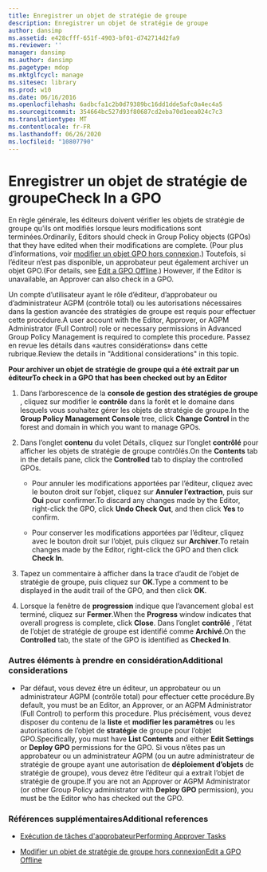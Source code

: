 ```yaml
---
title: Enregistrer un objet de stratégie de groupe
description: Enregistrer un objet de stratégie de groupe
author: dansimp
ms.assetid: e428cfff-651f-4903-bf01-d742714d2fa9
ms.reviewer: ''
manager: dansimp
ms.author: dansimp
ms.pagetype: mdop
ms.mktglfcycl: manage
ms.sitesec: library
ms.prod: w10
ms.date: 06/16/2016
ms.openlocfilehash: 6adbcfa1c2b0d79389bc16dd1dde5afc0a4ec4a5
ms.sourcegitcommit: 354664bc527d93f80687cd2eba70d1eea024c7c3
ms.translationtype: MT
ms.contentlocale: fr-FR
ms.lasthandoff: 06/26/2020
ms.locfileid: "10807790"
---
```

# <span data-ttu-id="f2e36-103">Enregistrer un objet de stratégie de groupe</span><span class="sxs-lookup"><span data-stu-id="f2e36-103">Check In a GPO</span></span>


<span data-ttu-id="f2e36-104">En règle générale, les éditeurs doivent vérifier les objets de stratégie de groupe qu’ils ont modifiés lorsque leurs modifications sont terminées.</span><span class="sxs-lookup"><span data-stu-id="f2e36-104">Ordinarily, Editors should check in Group Policy objects (GPOs) that they have edited when their modifications are complete.</span></span> <span data-ttu-id="f2e36-105">(Pour plus d’informations, voir [modifier un objet GPO hors connexion](edit-a-gpo-offline.md).) Toutefois, si l’éditeur n’est pas disponible, un approbateur peut également archiver un objet GPO.</span><span class="sxs-lookup"><span data-stu-id="f2e36-105">(For details, see [Edit a GPO Offline](edit-a-gpo-offline.md).) However, if the Editor is unavailable, an Approver can also check in a GPO.</span></span>

<span data-ttu-id="f2e36-106">Un compte d’utilisateur ayant le rôle d’éditeur, d’approbateur ou d’administrateur AGPM (contrôle total) ou les autorisations nécessaires dans la gestion avancée des stratégies de groupe est requis pour effectuer cette procédure.</span><span class="sxs-lookup"><span data-stu-id="f2e36-106">A user account with the Editor, Approver, or AGPM Administrator (Full Control) role or necessary permissions in Advanced Group Policy Management is required to complete this procedure.</span></span> <span data-ttu-id="f2e36-107">Passez en revue les détails dans «autres considérations» dans cette rubrique.</span><span class="sxs-lookup"><span data-stu-id="f2e36-107">Review the details in "Additional considerations" in this topic.</span></span>

**<span data-ttu-id="f2e36-108">Pour archiver un objet de stratégie de groupe qui a été extrait par un éditeur</span><span class="sxs-lookup"><span data-stu-id="f2e36-108">To check in a GPO that has been checked out by an Editor</span></span>**

1.  <span data-ttu-id="f2e36-109">Dans l’arborescence de la **console de gestion des stratégies de groupe** , cliquez sur modifier le **contrôle** dans la forêt et le domaine dans lesquels vous souhaitez gérer les objets de stratégie de groupe.</span><span class="sxs-lookup"><span data-stu-id="f2e36-109">In the **Group Policy Management Console** tree, click **Change Control** in the forest and domain in which you want to manage GPOs.</span></span>

2.  <span data-ttu-id="f2e36-110">Dans l’onglet **contenu** du volet Détails, cliquez sur l’onglet **contrôlé** pour afficher les objets de stratégie de groupe contrôlés.</span><span class="sxs-lookup"><span data-stu-id="f2e36-110">On the **Contents** tab in the details pane, click the **Controlled** tab to display the controlled GPOs.</span></span>

    -   <span data-ttu-id="f2e36-111">Pour annuler les modifications apportées par l’éditeur, cliquez avec le bouton droit sur l’objet, cliquez sur **Annuler l’extraction**, puis sur **Oui** pour confirmer.</span><span class="sxs-lookup"><span data-stu-id="f2e36-111">To discard any changes made by the Editor, right-click the GPO, click **Undo Check Out**, and then click **Yes** to confirm.</span></span>

    -   <span data-ttu-id="f2e36-112">Pour conserver les modifications apportées par l’éditeur, cliquez avec le bouton droit sur l’objet, puis cliquez sur **Archiver**.</span><span class="sxs-lookup"><span data-stu-id="f2e36-112">To retain changes made by the Editor, right-click the GPO and then click **Check In**.</span></span>

3.  <span data-ttu-id="f2e36-113">Tapez un commentaire à afficher dans la trace d’audit de l’objet de stratégie de groupe, puis cliquez sur **OK**.</span><span class="sxs-lookup"><span data-stu-id="f2e36-113">Type a comment to be displayed in the audit trail of the GPO, and then click **OK**.</span></span>

4.  <span data-ttu-id="f2e36-114">Lorsque la fenêtre de **progression** indique que l’avancement global est terminé, cliquez sur **Fermer**.</span><span class="sxs-lookup"><span data-stu-id="f2e36-114">When the **Progress** window indicates that overall progress is complete, click **Close**.</span></span> <span data-ttu-id="f2e36-115">Dans l’onglet **contrôlé** , l’état de l’objet de stratégie de groupe est identifié comme **Archivé**.</span><span class="sxs-lookup"><span data-stu-id="f2e36-115">On the **Controlled** tab, the state of the GPO is identified as **Checked In**.</span></span>

### <span data-ttu-id="f2e36-116">Autres éléments à prendre en considération</span><span class="sxs-lookup"><span data-stu-id="f2e36-116">Additional considerations</span></span>

-   <span data-ttu-id="f2e36-117">Par défaut, vous devez être un éditeur, un approbateur ou un administrateur AGPM (contrôle total) pour effectuer cette procédure.</span><span class="sxs-lookup"><span data-stu-id="f2e36-117">By default, you must be an Editor, an Approver, or an AGPM Administrator (Full Control) to perform this procedure.</span></span> <span data-ttu-id="f2e36-118">Plus précisément, vous devez disposer du contenu de la **liste** et **modifier les paramètres** ou les autorisations de l’objet de **stratégie** de groupe pour l’objet GPO.</span><span class="sxs-lookup"><span data-stu-id="f2e36-118">Specifically, you must have **List Contents** and either **Edit Settings** or **Deploy GPO** permissions for the GPO.</span></span> <span data-ttu-id="f2e36-119">Si vous n’êtes pas un approbateur ou un administrateur AGPM (ou un autre administrateur de stratégie de groupe ayant une autorisation de **déploiement d’objets** de stratégie de groupe), vous devez être l’éditeur qui a extrait l’objet de stratégie de groupe.</span><span class="sxs-lookup"><span data-stu-id="f2e36-119">If you are not an Approver or AGPM Administrator (or other Group Policy administrator with **Deploy GPO** permission), you must be the Editor who has checked out the GPO.</span></span>

### <span data-ttu-id="f2e36-120">Références supplémentaires</span><span class="sxs-lookup"><span data-stu-id="f2e36-120">Additional references</span></span>

-   [<span data-ttu-id="f2e36-121">Exécution de tâches d'approbateur</span><span class="sxs-lookup"><span data-stu-id="f2e36-121">Performing Approver Tasks</span></span>](performing-approver-tasks.md)

-   [<span data-ttu-id="f2e36-122">Modifier un objet de stratégie de groupe hors connexion</span><span class="sxs-lookup"><span data-stu-id="f2e36-122">Edit a GPO Offline</span></span>](edit-a-gpo-offline.md)

 

 





